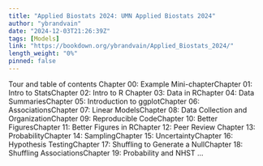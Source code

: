 ```yaml
---
title: "Applied Biostats 2024: UMN Applied Biostats 2024"
author: "ybrandvain"
date: "2024-12-03T21:26:39Z"
tags: [Models]
link: "https://bookdown.org/ybrandvain/Applied_Biostats_2024/"
length_weight: "0%"
pinned: false
---
```


Tour and table of contents Chapter 00: Example Mini-chapterChapter 01: Intro to StatsChapter 02: Intro to R Chapter 03: Data in RChapter 04: Data SummariesChapter 05: Introduction to ggplotChapter 06: AssociationsChapter 07: Linear ModelsChapter 08: Data Collection and OrganizationChapter 09: Reproducible CodeChapter 10: Better FiguresChapter 11: Better Figures in RChapter 12: Peer Review Chapter 13: ProbabilityChapter 14: SamplingChapter 15: UncertaintyChapter 16: Hypothesis TestingChapter 17: Shuffling to Generate a NullChapter 18: Shuffling AssociationsChapter 19: Probability and NHST ...
